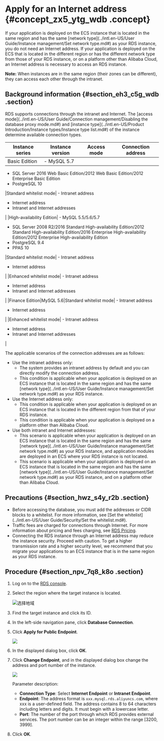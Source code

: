 # Apply for an Internet address {#concept_zx5_ytg_wdb .concept}

If your application is deployed on the ECS instance that is located in the same region and has the same [network type](../intl.en-US/User Guide/Instance management/Set network type.md#) as your RDS instance, you do not need an Internet address. If your application is deployed on the ECS that is located in the different region or has the different network type from those of your RDS instance, or on a platform other than Alibaba Cloud, an Internet address is necessary to access an RDS instance.

**Note:** When instances are in the same region \(their zones can be different\), they can access each other through the intranet.

## Background information {#section_eh3_c5g_wdb .section}

RDS supports connections through the intranet and Internet. The [access mode](../intl.en-US/User Guide/Connection management/Disabling the database proxy mode.md#) and [instance type](../intl.en-US/Product Introduction/Instance types/Instance type list.md#) of the instance determine available connection types.

|Instance series|Instance version|Access mode|Connection address|
|---------------|----------------|-----------|------------------|
|Basic Edition| -   MySQL 5.7
-   SQL Server 2016 Web Basic Edition/2012 Web Basic Edition/2012 Enterprise Basic Edition
-   PostgreSQL 10

 |Standard whitelist mode| -   Intranet address
-   Internet address
-   Intranet and Internet addresses

 |
|High-availability Edition| -   MySQL 5.5/5.6/5.7
-   SQL Server 2008 R2/2016 Standard High-availability Edition/2012 Standard High-availability Edition/2016 Enterprise High-availability Edition/2012 Enterprise High-availability Edition
-   PostgreSQL 9.4
-   PPAS 10

 |Standard whitelist mode| -   Intranet address
-   Internet address

 |
|Enhanced whitelist mode| -   Intranet address
-   Internet address
-   Intranet and Internet addresses

 |
|Finance Edition|MySQL 5.6|Standard whitelist mode| -   Intranet address
-   Internet address

 |
|Enhanced whitelist mode| -   Intranet address
-   Internet address
-   Intranet and Internet addresses

 |

The applicable scenarios of the connection addresses are as follows:

-   Use the intranet address only:
    -   The system provides an intranet address by default and you can directly modify the connection address.
    -   This condition is applicable when your application is deployed on an ECS instance that is located in the same region and has the same [network type](../intl.en-US/User Guide/Instance management/Set network type.md#) as your RDS instance.
-   Use the Internet address only:
    -   This condition is applicable when your application is deployed on an ECS instance that is located in the different region from that of your RDS instance.
    -   This condition is applicable when your application is deployed on a platform other than Alibaba Cloud.
-   Use both intranet and Internet addresses:
    -   This scenario is applicable when your application is deployed on an ECS instance that is located in the same region and has the same [network type](../intl.en-US/User Guide/Instance management/Set network type.md#) as your RDS instance, and application modules are deployed in an ECS where your RDS instance is not located.
    -   This scenario is applicable when your application is deployed on an ECS instance that is located in the same region and has the same [network type](../intl.en-US/User Guide/Instance management/Set network type.md#) as your RDS instance, and on a platform other than Alibaba Cloud.

## Precautions {#section_hwz_s4y_r2b .section}

-   Before accessing the database, you must add the addresses or CIDR blocks to a whitelist. For more information, see [Set the whitelist](../intl.en-US/User Guide/Security/Set the whitelist.md#).
-   Traffic fees are charged for connections through Internet. For more information about pricing and fees charging, see [RDS Pricing](https://www.alibabacloud.com/product/apsaradb-for-rds?spm=a2c63.p38356.a3.8.27427f39WeCYZ1#pricing).
-   Connecting the RDS instance through an Internet address may reduce the instance security. Proceed with caution. To get a higher transmission rate and a higher security level, we recommend that you migrate your applications to an ECS instance that is in the same region as your RDS instance.

## Procedure {#section_npv_7q8_k8o .section}

1.  Log on to the [RDS console](https://rds.console.aliyun.com/).
2.  Select the region where the target instance is located.

    ![选择地域](http://static-aliyun-doc.oss-cn-hangzhou.aliyuncs.com/assets/img/7814/156567844736543_en-US.png)

3.  Find the target instance and click its ID.
4.  In the left-side navigation pane, click **Database Connection**.
5.  Click **Apply for Public Endpoint**.

    ![](http://static-aliyun-doc.oss-cn-hangzhou.aliyuncs.com/assets/img/7861/15656784484046_en-US.png)

6.  In the displayed dialog box, click **OK**.
7.  Click **Change Endpoint**, and in the displayed dialog box change the address and port number of the instance.

    ![](http://static-aliyun-doc.oss-cn-hangzhou.aliyuncs.com/assets/img/7861/15656784482972_en-US.png)

    Parameter description:

    -   **Connection Type**: Select **Internet Endpoint** or **Intranet Endpoint**.
    -   **Endpoint**: The address format is `xxx.mysql.rds.aliyuncs.com`, where xxx is a user-defined field. The address contains 8 to 64 characters including letters and digits. It must begin with a lowercase letter.
    -   **Port**: The number of the port through which RDS provides external services. The port number can be an integer within the range \[3200, 3999\].
8.  Click **OK**.

